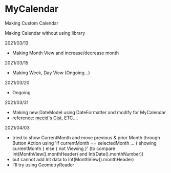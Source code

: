 # MyCalendar
Making Custom Calendar

Making Calendar without using library

2021/03/13
- Making Month View and increase/decrease month 

2021/03/15
- Making Week, Day View (Ongoing...)

2021/03/20
- Ongoing

2021/03/31
- Making new DateModel using DateFormatter and modify for MyCalendar
- reference: [mecid's Gist](https://gist.github.com/mecid/f8859ea4bdbd02cf5d440d58e936faec), ETC....

2021/04/03
- tried to show CurrentMonth and move previous & prior Month through Button Action
  using 'if currentMonth == selectedMonth ... { showing currentMonth } else { not Viewing }'
  (to compare Int(MonthView().monthHeader) and Int(Date().monthNumber))
- but cannot add Int data to Int(MonthView().monthHeader)
- I'll try using GeometryReader 
